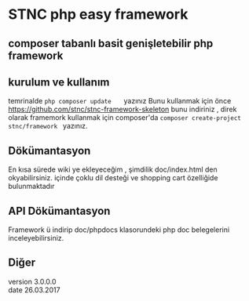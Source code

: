 # STNC php easy framework
## composer tabanlı basit genişletebilir php framework
## kurulum ve kullanım 
temrinalde ```php composer update   ``` yazınız 
Bunu kullanmak için önce https://github.com/stnc/stnc-framework-skeleton bunu indiriniz , direk olarak framemork kullanmak için composer'da ```composer create-project stnc/framework ``` yazınız.


## Dökümantasyon 
En kısa sürede wiki ye ekleyeceğim , şimdilik doc/index.html den okyabilirsiniz. 
içinde çoklu dil desteği ve shopping cart özelliğide bulunmaktadır 
<br>
## API Dökümantasyon 
Framework ü indirip doc/phpdocs klasorundeki php doc belegelerini inceleyebilirsiniz.

## Diğer 
version 3.0.0.0 <br>
date 26.03.2017
